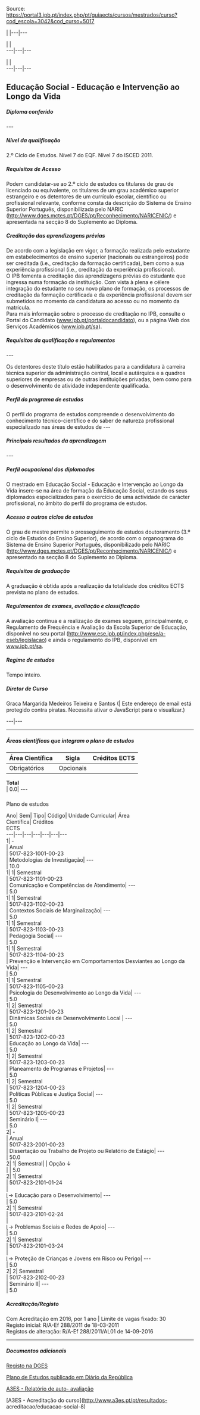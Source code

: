 Source: https://portal3.ipb.pt/index.php/pt/guiaects/cursos/mestrados/curso?cod_escola=3042&cod_curso=5017

| |---|---  
  
| |   
---|---|---  
  
| |   
---|---|---  
  
  

## Educação Social - Educação e Intervenção ao Longo da Vida

  

##### Diploma conferido

\---  
  
  

##### Nível da qualificação

2.º Ciclo de Estudos. Nível 7 do EQF. Nível 7 do ISCED 2011.  
  

##### Requisitos de Acesso

Podem candidatar-se ao 2.º ciclo de estudos os titulares de grau de licenciado
ou equivalente, os titulares de um grau académico superior estrangeiro e os
detentores de um currículo escolar, científico ou profissional relevante,
conforme consta da descrição do Sistema de Ensino Superior Português,
disponibilizada pelo NARIC
(http://www.dges.mctes.pt/DGES/pt/Reconhecimento/NARICENIC/) e apresentada na
secção 8 do Suplemento ao Diploma.  
  

##### Creditação das aprendizagens prévias

De acordo com a legislação em vigor, a formação realizada pelo estudante em
estabelecimentos de ensino superior (nacionais ou estrangeiros) pode ser
creditada (i.e., creditação da formação certificada), bem como a sua
experiência profissional (i.e., creditação da experiência profissional).  
O IPB fomenta a creditação das aprendizagens prévias do estudante que ingressa
numa formação da instituição. Com vista à plena e célere integração do
estudante no seu novo plano de formação, os processos de creditação da
formação certificada e da experiência profissional devem ser submetidos no
momento da candidatura ao acesso ou no momento da matrícula.  
Para mais informação sobre o processo de creditação no IPB, consulte o Portal
do Candidato (www.ipb.pt/portaldocandidato), ou a página Web dos Serviços
Académicos (www.ipb.pt/sa).  
  

##### Requisitos da qualificação e regulamentos

\---  
  
Os detentores deste título estão habilitados para a candidatura à carreira
técnica superior da administração central, local e autárquica e a quadros
superiores de empresas ou de outras instituições privadas, bem como para o
desenvolvimento de atividade independente qualificada.  
  

##### Perfil do programa de estudos

O perfil do programa de estudos compreende o desenvolvimento do conhecimento
técnico-científico e do saber de natureza profissional especializado nas áreas
de estudos de ---  
  
  

##### Principais resultados da aprendizagem

\---  
  
  

##### Perfil ocupacional dos diplomados

O mestrado em Educação Social - Educação e Intervenção ao Longo da Vida
insere-se na área de formação da Educação Social, estando os seus diplomados
especializados para o exercício de uma actividade de carácter profissional, no
âmbito do perfil do programa de estudos.  
  

##### Acesso a outros ciclos de estudos

O grau de mestre permite o prosseguimento de estudos doutoramento (3.º ciclo
de Estudos do Ensino Superior), de acordo com o organograma do Sistema de
Ensino Superior Português, disponibilizado pelo NARIC
(http://www.dges.mctes.pt/DGES/pt/Reconhecimento/NARICENIC/) e apresentado na
secção 8 do Suplemento ao Diploma.  
  

##### Requisitos de graduação

A graduação é obtida após a realização da totalidade dos créditos ECTS
prevista no plano de estudos.  
  

##### Regulamentos de exames, avaliação e classificação

A avaliação contínua e a realização de exames seguem, principalmente, o
Regulamento de Frequência e Avaliação da Escola Superior de Educação,
disponível no seu portal
(http://www.ese.ipb.pt/index.php/ese/a-eseb/legislacao) e ainda o regulamento
do IPB, disponível em www.ipb.pt/sa.  
  

##### Regime de estudos

Tempo inteiro.  
  

##### Diretor de Curso

Graca Margarida Medeiros Teixeira e Santos (| Este endereço de email está
protegido contra piratas. Necessita ativar o JavaScript para o visualizar.)  
  
---|---  
  
* * *

  

##### Áreas científicas que integram o plano de estudos

Área Científica| Sigla| Créditos ECTS  
---|---|---  
Obrigatórios| Opcionais  
**Total**  
| 0.0| \---  
  
  
#####  
Plano de estudos

Ano| Sem| Tipo| Código| Unidade Curricular| Área  
Científica| Créditos  
ECTS  
---|---|---|---|---|---|---  
1| -  
|  Anual  
|  5017-823-1001-00-23  
| Metodologias de Investigação| \---  
| 10.0  
1| 1|  Semestral  
|  5017-823-1101-00-23  
| Comunicação e Competências de Atendimento| \---  
| 5.0  
1| 1|  Semestral  
|  5017-823-1102-00-23  
| Contextos Sociais de Marginalização| \---  
| 5.0  
1| 1|  Semestral  
|  5017-823-1103-00-23  
| Pedagogia Social| \---  
| 5.0  
1| 1|  Semestral  
|  5017-823-1104-00-23  
| Prevenção e Intervenção em Comportamentos Desviantes ao Longo da Vida| \---  
| 5.0  
1| 1|  Semestral  
|  5017-823-1105-00-23  
| Psicologia do Desenvolvimento ao Longo da Vida| \---  
| 5.0  
1| 2|  Semestral  
|  5017-823-1201-00-23  
| Dinâmicas Sociais de Desenvolvimento Local | \---  
| 5.0  
1| 2|  Semestral  
|  5017-823-1202-00-23  
| Educação ao Longo da Vida| \---  
| 5.0  
1| 2|  Semestral  
|  5017-823-1203-00-23  
| Planeamento de Programas e Projetos| \---  
| 5.0  
1| 2|  Semestral  
|  5017-823-1204-00-23  
| Políticas Públicas e Justiça Social| \---  
| 5.0  
1| 2|  Semestral  
|  5017-823-1205-00-23  
| Seminário I| \---  
| 5.0  
2| -  
|  Anual  
|  5017-823-2001-00-23  
| Dissertação ou Trabalho de Projeto ou Relatório de Estágio| \---  
| 50.0  
2| 1| Semestral| | Opção ↓  
| | 5.0  
2| 1|  Semestral  
|  5017-823-2101-01-24  
|  
⌊→ Educação para o Desenvolvimento| \---  
| 5.0  
2| 1|  Semestral  
|  5017-823-2101-02-24  
|  
⌊→ Problemas Sociais e Redes de Apoio| \---  
| 5.0  
2| 1|  Semestral  
|  5017-823-2101-03-24  
|  
⌊→ Proteção de Crianças e Jovens em Risco ou Perigo| \---  
| 5.0  
2| 2|  Semestral  
|  5017-823-2102-00-23  
| Seminário II| \---  
| 5.0  
  

##### Acreditação/Registo

Com Acreditação em 2016, por 1 ano | Limite de vagas fixado: 30  
Registo inicial: R/A-Ef 288/2011 de 18-03-2011  
Registos de alteração: R/A-Ef 288/2011/AL01 de 14-09-2016

* * *

##### Documentos adicionais

[Registo na
DGES](https://guiaects.ipb.pt/GuiaEcts/PdfCursoDownloadServlet?documentoId=830)  

[Plano de Estudos publicado em Diário da
República](https://guiaects.ipb.pt/GuiaEcts/PdfCursoDownloadServlet?documentoId=991)  

[A3ES - Relatório de auto-
avaliação](https://guiaects.ipb.pt/GuiaEcts/PdfCursoDownloadServlet?documentoId=1317)  

[A3ES - Acreditação do curso](http://www.a3es.pt/pt/resultados-
acreditacao/educacao-social-8)  

  
  
  
